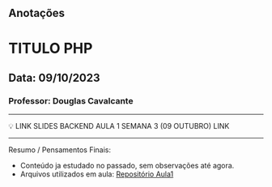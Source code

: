 ## Anotações

# TITULO PHP

## Data: 09/10/2023

### Professor: Douglas Cavalcante

---

💡 LINK SLIDES BACKEND AULA 1 SEMANA 3 (09 OUTUBRO)
LINK

---

Resumo / Pensamentos Finais:

- Conteúdo ja estudado no passado, sem observações até agora.
- Arquivos utilizados em aula: [Repositório Aula1]()
